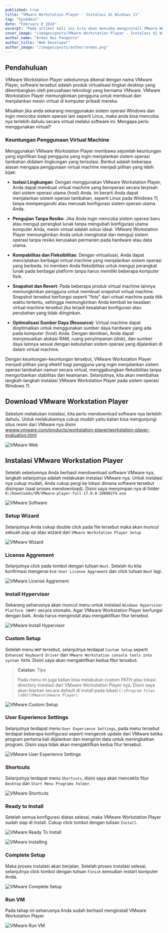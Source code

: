```yaml
---
published: true
title: "VMware Workstation Player - Instalasi di Windows 11"
tag: "SysAdmin"
date: "February 8 2024"
excerpt: "Pada artikel kali ini kita akan mencoba menginstall VMware Workstation Player pada sistem operasi Windows 11"
cover_image: "/images/posts/VMware Workstation Player - Instalasi di Windows 11.png"
author_name: "Arman Dwi Pangestu"
author_title: "Web Developer"
author_image: "/images/posts/author/arman.png"
---
```


## Pendahuluan

VMware Workstation Player sebelumnya dikenal dengan nama VMware Player, software tersebut adalah produk virtualisasi tingkat desktop yang dikembangkan oleh perusahaan teknologi yang bernama VMware. VMware Workstation Player memungkinkan pengguna untuk membuat dan menjalankan mesin virtual di komputer pribadi mereka.

Misalkan jika anda sekarang menggunakan sistem operasi Windows dan ingin mencoba sistem operasi lain seperti Linux, maka anda bisa mencoba nya terlebih dahulu secara virtual melalui software ini. Mengapa perlu menggunakan virtual?

### Keuntungan Penggunaan Virtual Machine

Menggunakan VMware Workstation Player membawa sejumlah keuntungan yang signifikan bagi pengguna yang ingin menjalankan sistem operasi tambahan didalam lingkungan yang terisolasi. Berikut adalah beberapa alasan mengapa penggunaan virtual machine menjadi pilihan yang lebih bijak:

- **Isolasi Lingkungan**: Dengan menggunakan VMware Workstation Player, Anda dapat membuat virtual machine yang beroperasi secara terpisah dari sistem operasi utama (host) Anda. Ini berarti Anda dapat menjalankan sistem operasi tambahan, seperti Linux pada Windows 11, tanpa mempengaruhi atau merusak konfigurasi sistem operasi utama Anda.

- **Pengujian Tanpa Resiko**: Jika Anda ingin mencoba sistem operasi baru atau menguji perangkat lunak tanpa mengubah konfigurasi utama komputer Anda, mesin virtual adalah solusi ideal. VMware Workstation Player memungkinkan Anda untuk menginstal dan menguji sistem operasi tanpa resiko kerusakan permanen pada hardware atau data utama.

- **Kompabilitas dan Fleksibilitas**: Dengan virtualisasi, Anda dapat menciptakan berbagai virtual machine yang menjalankan sistem operasi yang berbeda. Ini memberi Anda fleksibilitas untuk menguji perangkat lunak pada berbagai platform tanpa harus memiliki beberapa komputer fisik.

- **Snapshot dan Revert**: Pada beberapa produk virtual machine lainnya memungkinkan pengguna untuk membuat snapshot virtual machine. Snapshot tersebut berfungsi seperti "foto" dari virtual machine pada titik waktu tertentu, sehingga memungkinkan Anda kembali ke keadaan virtual machine tersebut jika terjadi kesalahan konfigurasi atau perubahan yang tidak diinginkan.

- **Optimalisasi Sumber Daya (Resource)**: Virtual machine dapat dioptimalkan untuk menggunakan sumber daya hardware yang ada pada komputer (host) Anda. Dengan demikian, Anda dapat menyesuaikan alokasi RAM, ruang penyimpanan (disk), dan sumber daya lainnya sesuai dengan kebutuhan sistem operasi yang dijalankan di dalam virtual machine.

Dengan keuntungan-keuntungan tersebut, VMware Workstation Player menjadi pilihan yang efektif bagi pengguna yang ingin menjalankan sistem operasi tambahan namun secara virtual, menggabungkan fleksibilitas tanpa mengorbankan stabilitas dan keamanan. Selanjutnya, kita akan membahas langkah-langkah instalasi VMware Workstation Player pada sistem operasi Windows 11.

## Download VMware Workstation Player

Sebelum melakukan instalasi, kita perlu mendownload software nya terlebih dahulu. Untuk melakukannya cukup mudah yaitu kalian bisa mengunjungi situs resmi dari VMware nya disini [wwww.vmware.com/products/workstation-player/workstation-player-evaluation.html](https://www.vmware.com/products/workstation-player/workstation-player-evaluation.html)

![VMware Web](${NEXT_PUBLIC_PUBLIC_ASSETS}/vmware-workstation-player-windows11/vmware-web.png)

## Instalasi VMware Workstation Player

Setelah sebelumnya Anda berhasil mendownload software VMware nya, langkah selanjutnya adalah melakukan instalasi VMware nya. Untuk instalasi nya cukup mudah, Anda cukup pergi ke lokasi dimana software tersebut disimpan (saat proses mendownload). Disini saya menyimpan nya di folder `D:/Downloads/VM/VMware-player-full-17.0.0-20800274.exe`

![VMware Software](${NEXT_PUBLIC_PUBLIC_ASSETS}/vmware-workstation-player-windows11/vmware-software.png)

### Setup Wizard

Selanjutnya Anda cukup double click pada file tersebut maka akan muncul sebuah pop up atau wizard dari `VMware Workstation Player Setup`

![VMware Wizard](${NEXT_PUBLIC_PUBLIC_ASSETS}/vmware-workstation-player-windows11/vmware-wizard.png)

### License Aggrement

Selanjutnya click pada tombol dengan tulisan `Next`. Setelah itu kita konfirmasi mengenai `End-User License Aggrement` dan click tulisan `Next` lagi.

![VMware License Aggrement](${NEXT_PUBLIC_PUBLIC_ASSETS}/vmware-workstation-player-windows11/vmware-license-aggrement.png)

### Install Hypervisor

Sekarang seharusnya akan muncul menu untuk instalasi `Windows Hypervisor Platform (WHP)` secara otomatis. Agar VMware Workstation Player berfungsi dengan baik. Anda harus menginstal atau mengaktifkan fitur tersebut.

![VMware Install Hypervisor](${NEXT_PUBLIC_PUBLIC_ASSETS}/vmware-workstation-player-windows11/vmware-install-hypervisor.png)

### Custom Setup

Setelah menu `WHP` tersebut, selanjutnya terdapat `Custom Setup` seperti `Enhanced Keyboard Driver` dan `VMware Workstation console tools into system PATH`. Disini saya akan mengaktifkan kedua fitur tersebut.

> **Catatan**: Tips
>
> Pada menu ini juga kalian bisa melakukan custom PATH atau lokasi directory instalasi dari VMware Workstation Player nya. Disini saya akan biarkan secara default di install pada lokasi `C:\Program Files (x86)\VMware\Vmware Player\`

![VMware Custom Setup](${NEXT_PUBLIC_PUBLIC_ASSETS}/vmware-workstation-player-windows11/vmware-custom-setup.png)

### User Experience Settings

Selanjutnya terdapat menu `User Experience Settings`, pada menu tersebut terdapat beberapa konfigurasi seperti mengecek update dari VMware ketika program pertama kali dijalankan dan mengirim data untuk meningkatkan program. Disini saya tidak akan mengaktifkan kedua fitur tersebut.

![VMware User Experience Settings](${NEXT_PUBLIC_PUBLIC_ASSETS}/vmware-workstation-player-windows11/vmware-user-experience-settings.png)

### Shortcuts

Selanjutnya terdapat menu `Shortcuts`, disini saya akan menceklis fitur `Desktop` dan `Start Menu Programs Folder`.

![VMware Shortcuts](${NEXT_PUBLIC_PUBLIC_ASSETS}/vmware-workstation-player-windows11/vmware-shortcuts.png)

### Ready to Install

Setelah semua konfigurasi diatas selesai, maka VMware Workstation Player sudah siap di install. Cukup click tombol dengan tulisan `Install`.

![VMware Ready To Install](${NEXT_PUBLIC_PUBLIC_ASSETS}/vmware-workstation-player-windows11/vmware-ready-to-install.png)

![VMware Installing](${NEXT_PUBLIC_PUBLIC_ASSETS}/vmware-workstation-player-windows11/vmware-installing.png)

### Complete Setup

Maka proses instalasi akan berjalan. Setelah proses instalasi selesai, selanjutnya click tombol dengan tulisan `Finish` kemudian restart komputer Anda.

![VMware Complete Setup](${NEXT_PUBLIC_PUBLIC_ASSETS}/vmware-workstation-player-windows11/vmware-complete-setup.png)

### Run VM

Pada tahap ini seharusnya Anda sudah berhasil menginstall VMware Workstation Player

![VMware Run VM](${NEXT_PUBLIC_PUBLIC_ASSETS}/vmware-workstation-player-windows11/vmware-run-vm.png)
